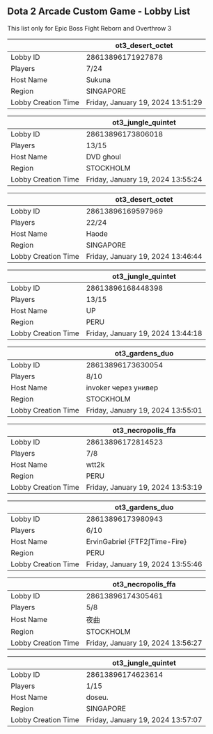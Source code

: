 ## Dota 2 Arcade Custom Game - Lobby List

This list only for Epic Boss Fight Reborn and Overthrow 3

|  | ot3_desert_octet |
| ------ | ------ |
| Lobby ID | 28613896171927878 |
| Players | 7/24 |
| Host Name | Sukuna |
| Region | SINGAPORE |
| Lobby Creation Time | Friday, January 19, 2024 13:51:29 |


|  | ot3_jungle_quintet |
| ------ | ------ |
| Lobby ID | 28613896173806018 |
| Players | 13/15 |
| Host Name | DVD ghoul |
| Region | STOCKHOLM |
| Lobby Creation Time | Friday, January 19, 2024 13:55:24 |


|  | ot3_desert_octet |
| ------ | ------ |
| Lobby ID | 28613896169597969 |
| Players | 22/24 |
| Host Name | Haode |
| Region | SINGAPORE |
| Lobby Creation Time | Friday, January 19, 2024 13:46:44 |


|  | ot3_jungle_quintet |
| ------ | ------ |
| Lobby ID | 28613896168448398 |
| Players | 13/15 |
| Host Name | UP |
| Region | PERU |
| Lobby Creation Time | Friday, January 19, 2024 13:44:18 |


|  | ot3_gardens_duo |
| ------ | ------ |
| Lobby ID | 28613896173630054 |
| Players | 8/10 |
| Host Name | invoker через универ |
| Region | STOCKHOLM |
| Lobby Creation Time | Friday, January 19, 2024 13:55:01 |


|  | ot3_necropolis_ffa |
| ------ | ------ |
| Lobby ID | 28613896172814523 |
| Players | 7/8 |
| Host Name | wtt2k |
| Region | PERU |
| Lobby Creation Time | Friday, January 19, 2024 13:53:19 |


|  | ot3_gardens_duo |
| ------ | ------ |
| Lobby ID | 28613896173980943 |
| Players | 6/10 |
| Host Name | ErvinGabriel {FTF2∫Time-Fire} |
| Region | PERU |
| Lobby Creation Time | Friday, January 19, 2024 13:55:46 |


|  | ot3_necropolis_ffa |
| ------ | ------ |
| Lobby ID | 28613896174305461 |
| Players | 5/8 |
| Host Name | 夜曲 |
| Region | STOCKHOLM |
| Lobby Creation Time | Friday, January 19, 2024 13:56:27 |


|  | ot3_jungle_quintet |
| ------ | ------ |
| Lobby ID | 28613896174623614 |
| Players | 1/15 |
| Host Name | doseu. |
| Region | SINGAPORE |
| Lobby Creation Time | Friday, January 19, 2024 13:57:07 |


